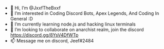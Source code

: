 - 👋 Hi, I’m @JxxfTheBxxf
- 👀 I’m interested in Coding Discord Bots, Apex Legends, And Coding In General :D
- 🌱 I’m currently learning node.js and hacking linux terminals
- 💞️ I’m looking to collaborate on anarchist realm, join the discord https://discord.gg/8YsV4DfWTp
- 📫 Message me on discord, Jeef#2484

<!---
JxxfTheBxxf/JxxfTheBxxf is a ✨ special ✨ repository because its `README.md` (this file) appears on your GitHub profile.
You can click the Preview link to take a look at your changes.
--->
